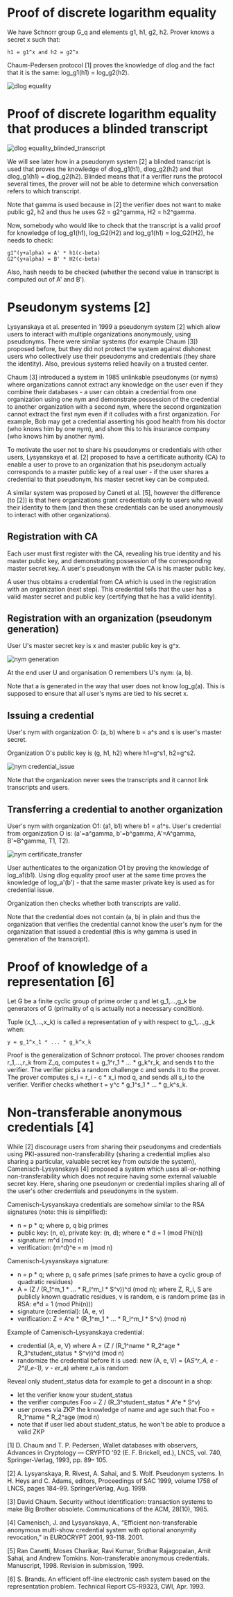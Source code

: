 # Proof of discrete logarithm equality 

We have Schnorr group G_q and elements g1, h1, g2, h2. Prover knows a secret x such that:

```
h1 = g1^x and h2 = g2^x
```

Chaum-Pedersen protocol [1] proves the knowledge of dlog and the fact that it is the same: log_g1(h1) = log_g2(h2).

![dlog equality](https://raw.github.com/miha-stopar/crypto-notes/master/img/dlog_equality.png)

# Proof of discrete logarithm equality that produces a blinded transcript

![dlog equality_blinded_transcript](https://raw.github.com/miha-stopar/crypto-notes/master/img/dlog_equality_blinded_transcript.png)

We will see later how in a pseudonym system [2] a blinded transcript is used that proves the knowledge of dlog_g1(h1), dlog_g2(h2) and that dlog_g1(h1) = dlog_g2(h2). Blinded means that if a verifier runs the protocol several times, the prover will not be able to determine which conversation refers to which transcript.

Note that gamma is used because in [2] the verifier does not want to make public g2, h2 and thus he uses G2 = g2^gamma, H2 = h2^gamma.

Now, somebody who would like to check that the transcript is a valid proof for knowledge of log_g1(h1), log_G2(H2) and log_g1(h1) = log_G2(H2), he needs to check:

```
g1^(y+alpha) = A' * h1(c-beta)
G2^(y+alpha) = B' * H2(c-beta)
```

Also, hash needs to be checked (whether the second value in transcript is computed out of A' and B').

# Pseudonym systems [2]

Lysyanskaya et al. presented in 1999 a pseudonym system [2] which allow users to interact with multiple organizations anonymously, using pseudonyms. There were similar systems (for example Chaum [3]) proposed before, but they did not protect the system against dishonest users who collectively use their pseudonyms and credentials (they share the identity). Also, previous systems relied heavily on a trusted center.

Chaum [3] introduced a system in 1985 unlinkable pseudonyms (or nyms) where organizations cannot extract any knowledge on the user even if they combine their databases - a user can obtain a credential from one organization using one nym and demonstrate possession of the credential to another organization with a second nym, where the second organization cannot extract the first nym even if it colludes with a first organization. For example, Bob may get a credential asserting his good health from his doctor (who knows him by one nym), and show this to his insurance company (who knows him by another nym).

To motivate the user not to share his pseudonyms or credentials with other users, Lysyanskaya et al. [2] proposed to have a certificate authority (CA) to enable a user to prove to an organization that his pseudonym actually corresponds to a master public key of a real user - if the user shares a credential to that pseudonym, his master secret key can be computed.

A similar system was proposed by Caneti et al. [5], however the difference (to [2]) is that here organizations grant credentials only to users who reveal their identity to them (and then these credentials can be used anonymously to interact with other organizations).

## Registration with CA

Each user must first register with the CA, revealing his true identity and his master public key, and demonstrating possession of the corresponding master secret key. A user's pseudonym with the CA is his master public key.

A user thus obtains a credential from CA which is used in the registration with an organization (next step). This credential tells that the user has a valid master secret and public key (certifying that he has a valid identity).

## Registration with an organization (pseudonym generation)

User U's master secret key is x and master public key is g^x.

![nym generation](https://raw.github.com/miha-stopar/crypto-notes/master/img/nym_generation.png)

At the end user U and organisation O remembers U's nym: (a, b). 

Note that a is generated in the way that user does not know log_g(a). This is supposed to ensure that all user's nyms are tied to his secret x.

## Issuing a credential

User's nym with organization O: (a, b) where b = a^s and s is user's master secret.

Organization O's public key is (g, h1, h2) where h1=g^s1, h2=g^s2.

![nym credential_issue](https://raw.github.com/miha-stopar/crypto-notes/master/img/nym_credential_issue.png)

Note that the organization never sees the transcripts and it cannot link transcripts and users.

## Transferring a credential to another organization

User's nym with organization O1: (a1, b1) where b1 = a1^s.
User's credential from organization O is: (a'=a^gamma, b'=b^gamma, A'=A^gamma, B'=B^gamma, T1, T2).

![nym certificate_transfer](https://raw.github.com/miha-stopar/crypto-notes/master/img/nym_certificate_transfer.png)

User authenticates to the organization O1 by proving the knowledge of log_a1(b1). Using dlog equality proof user at the same time proves the knowledge of log_a'(b') - that the same master private key is used as for credential issue.

Organization then checks whether both transcripts are valid.

Note that the credential does not contain (a, b) in plain and thus the organization that verifies the credential cannot know the user's nym for the organization that issued a credential (this is why gamma is used in generation of the transcript).

# Proof of knowledge of a representation [6]

Let G be a finite cyclic group of prime order q and let g_1,...,g_k be generators of G (primality of q is actually not a necessary condition).

Tuple (x_1,...,x_k) is called a representation of y with respect to g_1,...,g_k when:

```
y = g_1^x_1 * ... * g_k^x_k
```

Proof is the generalization of Schnorr protocol. The prover chooses random r_1,...,r_k from Z_q, computes t = g_1^r_1 * ... * g_k^r_k, and sends t to the verifier. The verifier picks a random challenge c and sends it to the prover. The prover computes s_i = r_i - c * x_i mod q, and sends all s_i to the verifier. Verifier checks whether t = y^c * g_1^s_1 * ... * g_k^s_k.

# Non-transferable anonymous credentials [4]

While [2] discourage users from sharing their pseudonyms and credentials using PKI-assured non-transferability (sharing a credential implies also sharing a particular, valuable secret key from outside the system), Camenisch-Lysyanskaya [4] proposed a system which uses all-or-nothing non-transferability which does not require having some external valuable secret key. Here, sharing one pseudonym or credential implies sharing all of the user's other credentials and pseudonyms in the system.

Camenisch-Lysyanskaya credentials are somehow similar to the RSA signatures (note: this is simplified):

 * n = p * q; where p, q big primes
 * public key: (n, e), private key: (n, d); where e * d = 1 (mod Phi(n))
 * signature: m^d (mod n)
 * verification: (m^d)^e = m (mod n)

Camenisch-Lysyanskaya signature:

 * n = p * q; where p, q safe primes (safe primes to have a cyclic group of quadratic residues)
 * A = (Z / (R_1^m_1 * ... * R_l^m_l * S^v))^d (mod n); where Z, R_i, S are publicly known quadratic residues, v is random, e is random prime (as in RSA: e*d = 1 (mod Phi(n)))
 * signature (credential): (A, e, v)
 * verification: Z = A^e * (R_1^m_1 * ... * R_l^m_l * S^v) (mod n)

Example of Camenisch-Lysyanskaya credential:
 * credential (A, e, V) where A = (Z / (R_1^name * R_2^age * R_3^student_status * S^v))^d (mod n)
 * randomize the credential before it is used: new (A, e, V) = (A*S^r_A, e - 2^(l_e-1), v - e*r_a) where r_a is random

Reveal only student_status data for example to get a discount in a shop:
 * let the verifier know your student_status
 * the verifier computes Foo = Z / (R_3^student_status * A^e * S^v)
 * user proves via ZKP the knowledge of name and age such that Foo = R_1^name * R_2^age (mod n)
 * note that if user lied about student_status, he won't be able to produce a valid ZKP





[1] D. Chaum and T. P. Pedersen, Wallet databases with observers, Advances in Cryptology — CRYPTO ’92 (E. F. Brickell, ed.), LNCS, vol. 740, Springer-Verlag, 1993, pp. 89– 105.

[2] A. Lysyanskaya, R. Rivest, A. Sahai, and S. Wolf. Pseudonym systems. In H. Heys and C. Adams, editors, Proceedings of SAC 1999, volume 1758 of LNCS, pages 184–99. SpringerVerlag, Aug. 1999.

[3] David Chaum. Security without identification: transaction systems to make Big Brother obsolete. Communications of the ACM, 28(10), 1985.

[4] Camenisch, J. and Lysyanskaya, A., “Efficient non-transferable anonymous multi-show credential system with optional anonymity revocation,” in EUROCRYPT 2001, 93-118. 2001.

[5] Ran Canetti, Moses Charikar, Ravi Kumar, Sridhar Rajagopalan, Amit Sahai, and Andrew Tomkins. Non-transferable anonymous credentials. Manuscript, 1998. Revision in submission, 1999.

[6] S. Brands. An efficient off-line electronic cash system based on the representation problem. Technical Report CS-R9323, CWI, Apr. 1993.

